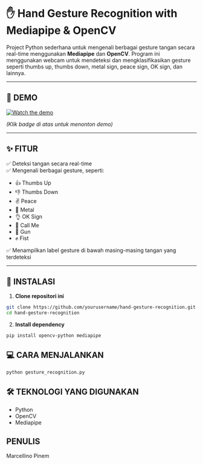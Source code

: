 # ✋ Hand Gesture Recognition with Mediapipe & OpenCV

Project Python sederhana untuk mengenali berbagai gesture tangan secara real-time menggunakan **Mediapipe** dan **OpenCV**. Program ini menggunakan webcam untuk mendeteksi dan mengklasifikasikan gesture seperti thumbs up, thumbs down, metal sign, peace sign, OK sign, dan lainnya.

---

## 🎥 DEMO

[![Watch the demo](https://img.shields.io/badge/YouTube-Demo-red?logo=youtube)](https://youtube.com.your-demo-link)

_(Klik badge di atas untuk menonton demo)_

---

## ✨ FITUR

✅ Deteksi tangan secara real-time  
✅ Mengenali berbagai gesture, seperti:

- 👍 Thumbs Up
- 👎 Thumbs Down
- ✌️ Peace
- 🤘 Metal
- 👌 OK Sign
- 🤙 Call Me
- 🔫 Gun
- ✊ Fist

✅ Menampilkan label gesture di bawah masing-masing tangan yang terdeteksi

---

## 🚀 INSTALASI

1. **Clone repositori ini**

```bash
git clone https://github.com/yourusername/hand-gesture-recognition.git
cd hand-gesture-recognition
```

2. **Install dependency**

```bash
pip install opencv-python mediapipe
```

## 💻 CARA MENJALANKAN

```bash
python gesture_recognition.py
```

## 🛠️ TEKNOLOGI YANG DIGUNAKAN

- Python
- OpenCV
- Mediapipe

## PENULIS

Marcellino Pinem
